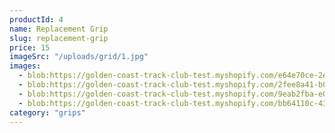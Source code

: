 ```yaml
---
productId: 4
name: Replacement Grip
slug: replacement-grip
price: 15
imageSrc: "/uploads/grid/1.jpg"
images:
  - blob:https://golden-coast-track-club-test.myshopify.com/e64e70ce-2e71-4ed3-9c51-fbbccd6225ae
  - blob:https://golden-coast-track-club-test.myshopify.com/2fee8a41-b066-4dce-8ac1-e13d6a04f3fc
  - blob:https://golden-coast-track-club-test.myshopify.com/9eab2fba-e041-42a8-bd48-7db65f7af289
  - blob:https://golden-coast-track-club-test.myshopify.com/bb64110c-43e9-4f1a-bd9a-6f59f7411e28
category: "grips"
---
```

